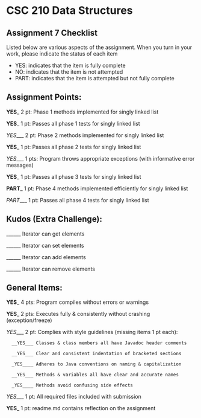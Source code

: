 # CSC 210 Data Structures
## Assignment 7 Checklist

Listed below are various aspects of the assignment.  When you turn in
your work, please indicate the status of each item

- YES: indicates that the item is fully complete
- NO: indicates that the item is not attempted
- PART: indicates that the item is attempted but not fully complete

## Assignment Points:

__YES___ 2 pt: Phase 1 methods implemented for singly linked list

__YES___ 1 pt: Passes all phase 1 tests for singly linked list

_YES____ 2 pt: Phase 2 methods implemented for singly linked list

__YES___ 1 pt: Passes all phase 2 tests for singly linked list

_YES____ 1 pts: Program throws appropriate exceptions (with informative error messages)

__YES___ 1 pt: Passes all phase 3 tests for singly linked list

__PART___ 1 pt: Phase 4 methods implemented efficiently for singly linked list

_PART____ 1 pt: Passes all phase 4 tests for singly linked list


## Kudos (Extra Challenge):

______ Iterator can get elements

______ Iterator can set elements

______ Iterator can add elements

______ Iterator can remove elements


## General Items:

__YES___ 4 pts: Program compiles without errors or warnings

__YES___ 2 pts: Executes fully & consistently without crashing (exception/freeze)

_YES____ 2 pt: Complies with style guidelines (missing items 1 pt each):

      __YES___ Classes & class members all have Javadoc header comments

      __YES___ Clear and consistent indentation of bracketed sections

      _YES____ Adheres to Java conventions on naming & capitalization

      __YES___ Methods & variables all have clear and accurate names

      _YES____ Methods avoid confusing side effects

_YES____ 1 pt: All required files included with submission

__YES___ 1 pt: readme.md contains reflection on the assignment